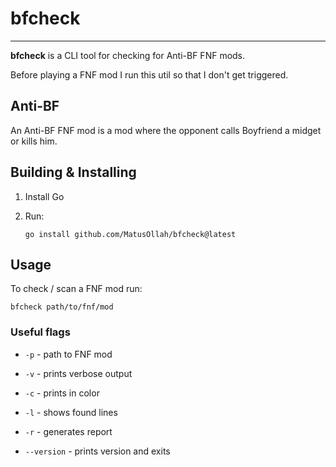 # bfcheck

---

**bfcheck** is a CLI tool for checking for Anti-BF FNF mods.

Before playing a FNF mod I run this util so that I don't get triggered.

## Anti-BF

An Anti-BF FNF mod is a mod where the opponent calls Boyfriend a midget or kills him.

## Building & Installing

1. Install Go

2. Run:
   
   ```shell
   go install github.com/MatusOllah/bfcheck@latest
   ```

## Usage

To check / scan a FNF mod run:

```shell
bfcheck path/to/fnf/mod
```

### Useful flags

- ``-p`` - path to FNF mod

- ``-v`` - prints verbose output

- ``-c`` - prints in color

- ``-l`` - shows found lines

- ``-r`` - generates report

- ``--version`` - prints version and exits
